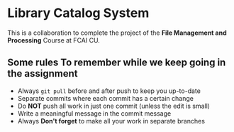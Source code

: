 # Library Catalog System
This is a collaboration to complete the project of the **File Management and Processing** Course at FCAI CU.

## Some rules To remember while we keep going in the assignment
- Always `git pull` before and after push to keep you up-to-date 
- Separate commits where each commit has a certain change  
- Do **NOT** push all work in just one commit (unless the edit is small)  
- Write a meaningful message in the commit message
- Always **Don't forget** to make all your work in separate branches
